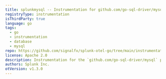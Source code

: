 ```yaml
---
title: splunkmysql -- Instrumentation for github.com/go-sql-driver/mysql
registryType: instrumentation
isThirdParty: true
language: go
tags:
  - go
  - instrumentation
  - database
  - mysql
repo: https://github.com/signalfx/splunk-otel-go/tree/main/instrumentation/github.com/go-sql-driver/mysql/splunkmysql
license: Apache 2.0
description: Instrumentation for the `github.com/go-sql-driver/mysql` package.
authors: Splunk Inc.
otVersion: v1.3.0
---
```

